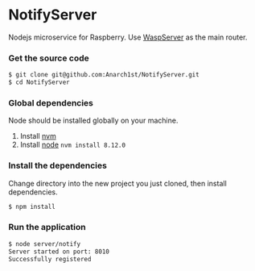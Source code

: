 
# NotifyServer
Nodejs microservice for Raspberry. Use [WaspServer](https://github.com/Anarch1st/WaspServer) as the main router.

### Get the source code
```bash
$ git clone git@github.com:Anarch1st/NotifyServer.git
$ cd NotifyServer
```

### Global dependencies
Node should be installed globally on your machine.

1. Install [nvm](https://github.com/creationix/nvm)
2. Install [node](https://nodejs.org/en/download/) `nvm install 8.12.0`

### Install the dependencies
Change directory into the new project you just cloned, then install dependencies.
```bash
$ npm install
```

### Run the application
```bash
$ node server/notify
Server started on port: 8010
Successfully registered
```
